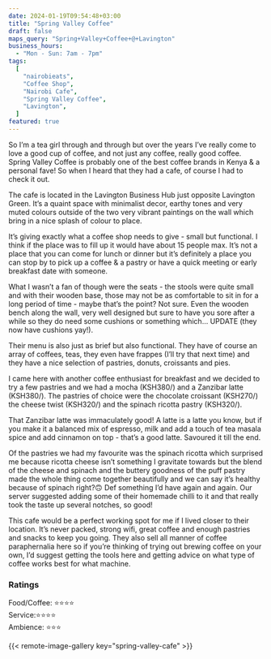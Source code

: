 ```yaml
---
date: 2024-01-19T09:54:48+03:00
title: "Spring Valley Coffee"
draft: false
maps_query: "Spring+Valley+Coffee+@+Lavington"
business_hours:
  - "Mon - Sun: 7am - 7pm"
tags:
  [
    "nairobieats",
    "Coffee Shop",
    "Nairobi Cafe",
    "Spring Valley Coffee",
    "Lavington",
  ]
featured: true
---
```


So I’m a tea girl through and through but over the years I’ve really come to love a good cup of coffee, and not just any coffee, really good coffee. Spring Valley Coffee is probably one of the best coffee brands in Kenya & a personal fave! So when I heard that they had a cafe, of course I had to check it out.

The cafe is located in the Lavington Business Hub just opposite Lavington Green. It’s a quaint space with minimalist decor, earthy tones and very muted colours outside of the two very vibrant paintings on the wall which bring in a nice splash of colour to place.

It’s giving exactly what a coffee shop needs to give - small but functional. I think if the place was to fill up it would have about 15 people max. It’s not a place that you can come for lunch or dinner but it’s definitely a place you can stop by to pick up a coffee & a pastry or have a quick meeting or early breakfast date with someone.

What I wasn’t a fan of though were the seats - the stools were quite small and with their wooden base, those may not be as comfortable to sit in for a long period of time - maybe that’s the point? Not sure. Even the wooden bench along the wall, very well designed but sure to have you sore after a while so they do need some cushions or something which… UPDATE (they now have cushions yay!).

Their menu is also just as brief but also functional. They have of course an array of coffees, teas, they even have frappes (I’ll try that next time) and they have a nice selection of pastries, donuts, croissants and pies.

I came here with another coffee enthusiast for breakfast and we decided to try a few pastries and we had a mocha (KSH380/) and a Zanzibar latte (KSH380/). The pastries of choice were the chocolate croissant (KSH270/) the cheese twist (KSH320/) and the spinach ricotta pastry (KSH320/).

That Zanzibar latte was immaculately good! A latte is a latte you know, but if you make it a balanced mix of espresso, milk and add a touch of tea masala spice and add cinnamon on top - that’s a good latte. Savoured it till the end.

Of the pastries we had my favourite was the spinach ricotta which surprised me because ricotta cheese isn’t something I gravitate towards but the blend of the cheese and spinach and the buttery goodness of the puff pastry made the whole thing come together beautifully and we can say it’s healthy because of spinach right?🙃 Def something I’d have again and again. Our server suggested adding some of their homemade chilli to it and that really took the taste up several notches, so good!

This cafe would be a perfect working spot for me if I lived closer to their location. It’s never packed, strong wifi, great coffee and enough pastries and snacks to keep you going. They also sell all manner of coffee paraphernalia here so if you’re thinking of trying out brewing coffee on your own, I’d suggest getting the tools here and getting advice on what type of coffee works best for what machine.

### Ratings

Food/Coffee: ⭐️⭐️⭐️⭐️<br>
Service:⭐️⭐️⭐️⭐️<br>
Ambience: ⭐️⭐️⭐️<br>

{{< remote-image-gallery key="spring-valley-cafe" >}}
